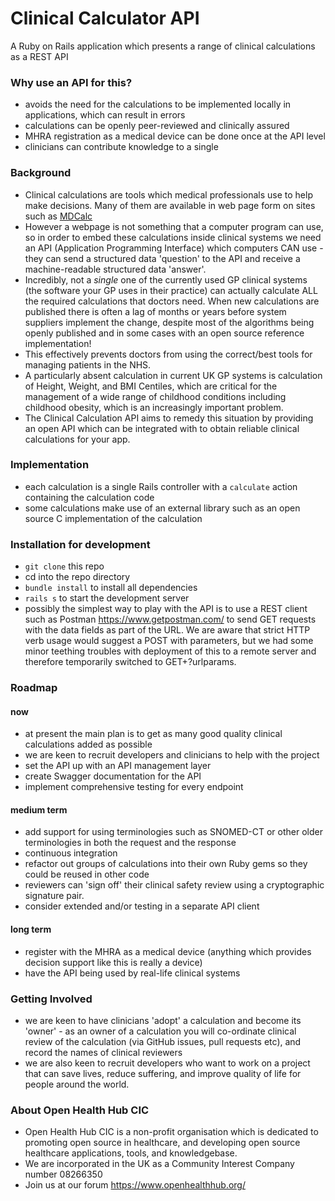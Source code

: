 # Clinical Calculator API

A Ruby on Rails application which presents a range of clinical calculations as a REST API

### Why use an API for this?
* avoids the need for the calculations to be implemented locally in applications, which can result in errors
* calculations can be openly peer-reviewed and clinically assured
* MHRA registration as a medical device can be done once at the API level
* clinicians can contribute knowledge to a single 

### Background
* Clinical calculations are tools which medical professionals use to help make decisions. Many of them are available in web page form on sites such as [MDCalc](https://www.mdcalc.com/)
* However a webpage is not something that a computer program can use, so in order to embed these calculations inside clinical systems we need an API (Application Programming Interface) which computers CAN use - they can send a structured data 'question' to the API and receive a machine-readable structured data 'answer'.
* Incredibly, not a *single* one of the currently used GP clinical systems (the software your GP uses in their practice) can actually calculate ALL the required calculations that doctors need. When new calculations are published there is often a lag of months or years before system suppliers implement the change, despite most of the algorithms being openly published and in some cases with an open source reference implementation!
* This effectively prevents doctors from using the correct/best tools for managing patients in the NHS.
* A particularly absent calculation in current UK GP systems is calculation of Height, Weight, and BMI Centiles, which are critical for the management of a wide range of childhood conditions including childhood obesity, which is an increasingly important problem.
* The Clinical Calculation API aims to remedy this situation by providing an open API which can be integrated with to obtain reliable clinical calculations for your app.

### Implementation
* each calculation is a single Rails controller with a `calculate` action containing the calculation code
* some calculations make use of an external library such as an open source C implementation of the calculation

### Installation for development
* `git clone` this repo
* cd into the repo directory
* `bundle install` to install all dependencies
* `rails s` to start the development server
* possibly the simplest way to play with the API is to use a REST client such as Postman https://www.getpostman.com/ to send GET requests with the data fields as part of the URL. We are aware that strict HTTP verb usage would suggest a POST with parameters, but we had some minor teething troubles with deployment of this to a remote server and therefore temporarily switched to GET+?urlparams.

### Roadmap
#### now
* at present the main plan is to get as many good quality clinical calculations added as possible
* we are keen to recruit developers and clinicians to help with the project
* set the API up with an API management layer
* create Swagger documentation for the API
* implement comprehensive testing for every endpoint
#### medium term
* add support for using terminologies such as SNOMED-CT or other older terminologies in both the request and the response
* continuous integration
* refactor out groups of calculations into their own Ruby gems so they could be reused in other code
* reviewers can 'sign off' their clinical safety review using a cryptographic signature pair.
* consider extended and/or testing in a separate API client
#### long term
* register with the MHRA as a medical device (anything which provides decision support like this is really a device)
* have the API being used by real-life clinical systems

### Getting Involved
* we are keen to have clinicians 'adopt' a calculation and become its 'owner' - as an owner of a calculation you will co-ordinate clinical review of the calculation (via GitHub issues, pull requests etc), and record the names of clinical reviewers
* we are also keen to recruit developers who want to work on a project that can save lives, reduce suffering, and improve quality of life for people around the world.

### About Open Health Hub CIC
* Open Health Hub CIC is a non-profit organisation which is dedicated to promoting open source in healthcare, and developing open source healthcare applications, tools, and knowledgebase.
* We are incorporated in the UK as a Community Interest Company number 08266350
* Join us at our forum https://www.openhealthhub.org/ 

